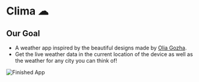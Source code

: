# Clima ☁

## Our Goal

 - A weather app inspired by the beautiful designs made by [Olia Gozha](https://dribbble.com/shots/4663154-). 
 - Get the live weather data in the current location of the device as well as the weather for any city you can think of!

![Finished App](https://github.com/londonappbrewery/Images/blob/master/clima-demo.gif)
